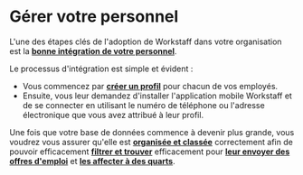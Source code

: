 # Gérer votre personnel

L'une des étapes clés de l'adoption de Workstaff dans votre organisation est la [**bonne intégration de votre personnel**](./adding.md).

Le processus d'intégration est simple et évident :
- Vous commencez par [**créer un profil**](./adding.md) pour chacun de vos employés.
- Ensuite, vous leur demandez d'installer l'application mobile Workstaff et de se connecter en utilisant le numéro de téléphone ou l'adresse électronique que vous avez attribué à leur profil.

Une fois que votre base de données commence à devenir plus grande, vous voudrez vous assurer qu'elle est [**organisée et classée**](./organizing.md) correctement afin de pouvoir efficacement [**filtrer et
trouver**](./search.md) efficacement pour [**leur envoyer des offres d'emploi**](../scheduling/publish.md) et [**les affecter à des quarts**](../scheduling/book.md).


